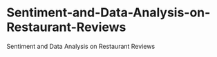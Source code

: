 # Sentiment-and-Data-Analysis-on-Restaurant-Reviews
Sentiment and Data Analysis on Restaurant Reviews
